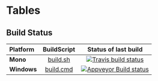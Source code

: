 
# Tables



## Build Status

| Platform |  BuildScript | Status of last build |
| :------ | :------: | :------: |
| **Mono** | [build.sh](https://github.com/L2Analytics/Tables/blob/master/build.sh) | [![Travis build status](https://travis-ci.org/L2Analytics/Tables.svg?branch=master)](https://travis-ci.org/L2Analytics/Tables) |
| **Windows** | [build.cmd](https://github.com/L2Analytics/Tables/blob/master/build.cmd) | [![Appveyor Build status](https://ci.appveyor.com/api/projects/status/1wtmvad3hsacnncf/branch/master?svg=true)](https://ci.appveyor.com/project/L2Analytics/Tables/branch/master) |
